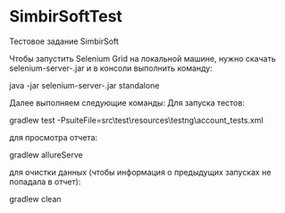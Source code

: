 # SimbirSoftTest
Тестовое задание SimbirSoft

Чтобы запустить Selenium Grid на локальной машине, нужно скачать selenium-server-<version>.jar и в консоли выполнить команду:

java -jar selenium-server-<version>.jar standalone

Далее выполняем следующие команды:
Для запуска тестов: 

gradlew test -PsuiteFile=src\test\resources\testng\account_tests.xml

для просмотра отчета:

gradlew allureServe

для очистки данных (чтобы информация о предыдущих запусках не попадала в отчет):

gradlew clean
